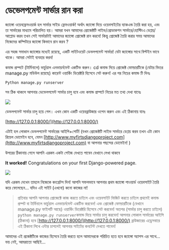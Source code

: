 # ডেভেলপমেন্ট সার্ভার রান করা

জ্যাঙ্গো ওয়েবফ্রেমওয়ার্ক হল সার্ভার সাইড ফ্রেমওয়ার্ক! অর্থাৎ জ্যাঙ্গো দিয়ে ওয়েবসাইটের ব্যাকএন্ড তৈরি করা হয়, এবং তা সার্ভারের মাধ্যমে পরিচালিত হয়। আমরা যখন আমাদের প্রোজেক্টটি লাইভ/প্রোডাকশন সার্ভারে/হোস্টিংএ ডেপ্লয়/আপ্লোড করব তখন সেই সার্ভারটাই আমাদের জ্যাঙ্গো প্রোজেক্ট রান করবে! কিন্তু প্রোজেক্ট তৈরি করার সময় আমাদের নিজেদের কম্পিটারে জ্যাঙ্গো কিভাবে রান করব ?

এর সহজ সমাধান জ্যাঙ্গোর মধ্যেই রয়েছে, একটি লাইটওয়েট ডেভলপমেন্ট সার্ভার! যেটা জ্যাঙ্গোর সাথে বিল্টইন ভাবে থাকে। আমরা সেটাই ব্যবহার করব!

কমান্ড প্রম্পটে \(টার্মিনালে\) ভার্চুয়াল এনভায়র্নমেন্ট একটিভ করুন। cd কমান্ড দিয়ে প্রোজেক্ট ফোল্ডারটিকে \(যেটার ভিতর manage.py মডিউল রয়েছে\) কারেন্ট ওয়ার্কিং ডিরেক্টরি হিসেবে সেট করুন! এর পর নিচের কমান্ড টি দিনঃ

```text
Python manage.py runserver
```

সব ঠিক থাকলে আপনার ডেভেলপমেন্ট সার্ভার চালু হবে এবং কমান্ড প্রম্পটে নিচের মত তথ্য দেখা যাবেঃ

![](https://i.imgur.com/JibYb4q.png)

ডেভলপমেন্ট সার্ভার চালু হয়ে গেল। এখন কোন একটি ওয়েবব্রাউজার ওপেন করুন এবং এই ঠিকানায় যানঃ

[http://127.0.0.1:8000/](http://127.0.0.1:8000/)

এটাই হল লোকাল ডেভলপমেন্ট সার্ভারের আইপি+পোর্ট! \(যখন প্রোজেক্টটি লাইভ সার্ভারে ডেপ্লয় করব তখন এটা কোন রিয়েল ডোমেইন হবে, যেমন [http://www.myfirtsdjangoproject.com](http://www.myfirtsdjangoproject.com) বা আপনার পছন্দের ডোমেইন! \)

উপরের ঠিকানায় গেলে আপনি এরকম একটা পেইজ দেখতে পাবেন যেখানে লেখা থাকবে

**It worked!** Congratulations on your first Django-powered page.

![](https://i.imgur.com/wtqiXSw.png)

যদি এরকম দেখেন তাহলে নিজেকে কংগ্রেটস দিন! আপনি সফলভাবে আপনার প্রথম জ্যাঙ্গো পাওয়ার্ড ওয়েবসাইট তৈরি করে ফেলেছেন... যদিও এই সাইট \(এখনো\) কনো কাজের না!

> প্রতিবার আপনি আপনার প্রোজেক্টে কাজ করতে চাইলে এবং ওয়েবসাইট ভিজিট করতে চাইলে প্রথমেই কমান্ড প্রম্পট বা টার্মিনালে ভার্চুয়াল এনভায়র্নমেন্ট একটিভ করবেন! এবং প্রোজেক্ট ফোল্ডারটিকে \(যেখানে manage.py ফাইলটি আছে\) ওয়ার্কিং ডিরেক্টরি হিসেবে সেট করবেন! অতপর \(সার্ভার চালু করতে চাইলে\) `python manage.py runserver`কমান্ড দিয়ে সার্ভার চালু করবেন! আপনার লোকাল সার্ভারের আইপি \(ঠিকানা\) হবে [http://127.0.0.1:8000/](http://127.0.0.1:8000/) ব্রাউজারের এড্রেসবারে এই ঠিকানা লিখে এন্টার চাপলেই আপনার সাইটের কনটেন্ট দেখতে পাবেন!

আমাদের এই প্রজেক্টটিকে কাজের হিসেবে তৈরি করতে হলে আমাদেরকে পরিচিত হতে হবে জ্যাঙ্গো অ্যাপস এর সাথে... ভয় নেই, আমরাতো আছিই...

